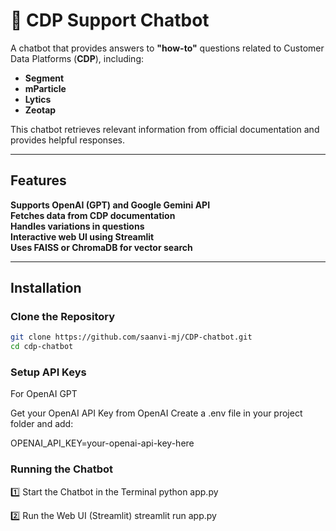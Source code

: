 # 🤖 CDP Support Chatbot  

A chatbot that provides answers to **"how-to"** questions related to Customer Data Platforms (**CDP**), including:  
- **Segment**  
- **mParticle**  
- **Lytics**  
- **Zeotap**  

This chatbot retrieves relevant information from official documentation and provides helpful responses.  

---

## Features  
**Supports OpenAI (GPT) and Google Gemini API**  
**Fetches data from CDP documentation**  
**Handles variations in questions**  
**Interactive web UI using Streamlit**  
**Uses FAISS or ChromaDB for vector search**  

---

## Installation  

### **Clone the Repository**  
```bash
git clone https://github.com/saanvi-mj/CDP-chatbot.git
cd cdp-chatbot
```

### Setup API Keys 

For OpenAI GPT

Get your OpenAI API Key from OpenAI
Create a .env file in your project folder and add:

OPENAI_API_KEY=your-openai-api-key-here

### Running the Chatbot

1️⃣ Start the Chatbot in the Terminal
python app.py

2️⃣ Run the Web UI (Streamlit)
streamlit run app.py

